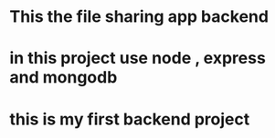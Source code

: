# This the file sharing app backend
# in this project use node , express and mongodb 
# this is my first backend project 

